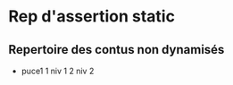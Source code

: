 # Rep d'assertion static

## Repertoire des contus non dynamisés

- puce1 
    1 niv 1
        2 niv 2
